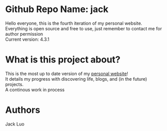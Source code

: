 # Github Repo Name: jack  
Hello everyone, this is the fourth iteration of my personal website.  
Everything is open source and free to use, just remember to contact me for author permission  
Current version: 4.3.1  

# What is this project about?  
This is the most up to date version of my [personal website](https://jack-luo.com)!  
It details my progress with discovering life, blogs, and (in the future) projects.  
A continous work in process  

# Authors  
Jack Luo  
